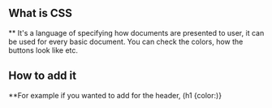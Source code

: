 ## What is CSS
** It's a language of specifying how documents are presented to user, it can be used for every basic document. You can check the colors, how the buttons look like etc.

## How to add it

**For example if you wanted to add for the header, (h1 {color:)}
